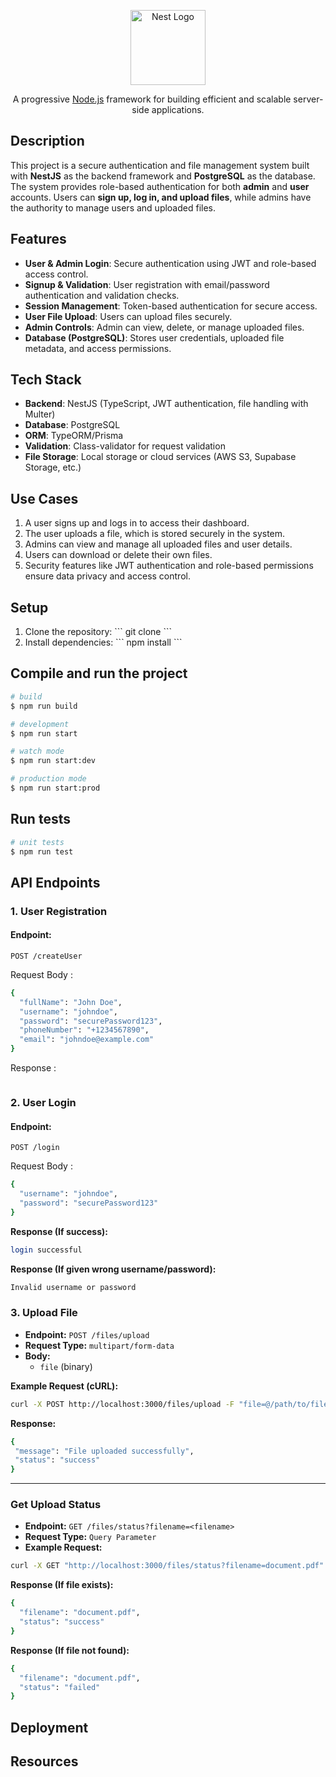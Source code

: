 <p align="center">
  <a href="http://nestjs.com/" target="blank"><img src="https://nestjs.com/img/logo-small.svg" width="120" alt="Nest Logo" /></a>
</p>

[circleci-image]: https://img.shields.io/circleci/build/github/nestjs/nest/master?token=abc123def456
[circleci-url]: https://circleci.com/gh/nestjs/nest

  <p align="center">A progressive <a href="http://nodejs.org" target="_blank">Node.js</a> framework for building efficient and scalable server-side applications.</p>
    <p align="center">
<!-- <a href="https://www.npmjs.com/~nestjscore" target="_blank"><img src="https://img.shields.io/npm/v/@nestjs/core.svg" alt="NPM Version" /></a>
<a href="https://www.npmjs.com/~nestjscore" target="_blank"><img src="https://img.shields.io/npm/l/@nestjs/core.svg" alt="Package License" /></a>
<a href="https://www.npmjs.com/~nestjscore" target="_blank"><img src="https://img.shields.io/npm/dm/@nestjs/common.svg" alt="NPM Downloads" /></a>
<a href="https://circleci.com/gh/nestjs/nest" target="_blank"><img src="https://img.shields.io/circleci/build/github/nestjs/nest/master" alt="CircleCI" /></a>
<a href="https://coveralls.io/github/nestjs/nest?branch=master" target="_blank"><img src="https://coveralls.io/repos/github/nestjs/nest/badge.svg?branch=master#9" alt="Coverage" /></a>
<a href="https://discord.gg/G7Qnnhy" target="_blank"><img src="https://img.shields.io/badge/discord-online-brightgreen.svg" alt="Discord"/></a>
<a href="https://opencollective.com/nest#backer" target="_blank"><img src="https://opencollective.com/nest/backers/badge.svg" alt="Backers on Open Collective" /></a>
<a href="https://opencollective.com/nest#sponsor" target="_blank"><img src="https://opencollective.com/nest/sponsors/badge.svg" alt="Sponsors on Open Collective" /></a>
  <a href="https://paypal.me/kamilmysliwiec" target="_blank"><img src="https://img.shields.io/badge/Donate-PayPal-ff3f59.svg" alt="Donate us"/></a>
    <a href="https://opencollective.com/nest#sponsor"  target="_blank"><img src="https://img.shields.io/badge/Support%20us-Open%20Collective-41B883.svg" alt="Support us"></a>
  <a href="https://twitter.com/nestframework" target="_blank"><img src="https://img.shields.io/twitter/follow/nestframework.svg?style=social&label=Follow" alt="Follow us on Twitter"></a>
</p>
  <!--[![Backers on Open Collective](https://opencollective.com/nest/backers/badge.svg)](https://opencollective.com/nest#backer)
  [![Sponsors on Open Collective](https://opencollective.com/nest/sponsors/badge.svg)](https://opencollective.com/nest#sponsor)--> 

## Description
 
This project is a secure authentication and file management system built with **NestJS** as the backend framework and **PostgreSQL** as the database. The system provides role-based authentication for both **admin** and **user** accounts. Users can **sign up, log in, and upload files**, while admins have the authority to manage users and uploaded files.

## Features
- **User & Admin Login**: Secure authentication using JWT and role-based access control.
- **Signup & Validation**: User registration with email/password authentication and validation checks.
- **Session Management**: Token-based authentication for secure access.
- **User File Upload**: Users can upload files securely.
- **Admin Controls**: Admin can view, delete, or manage uploaded files.
- **Database (PostgreSQL)**: Stores user credentials, uploaded file metadata, and access permissions.

## Tech Stack
- **Backend**: NestJS (TypeScript, JWT authentication, file handling with Multer)
- **Database**: PostgreSQL
- **ORM**: TypeORM/Prisma
- **Validation**: Class-validator for request validation
- **File Storage**: Local storage or cloud services (AWS S3, Supabase Storage, etc.)

## Use Cases
1. A user signs up and logs in to access their dashboard.
2. The user uploads a file, which is stored securely in the system.
3. Admins can view and manage all uploaded files and user details.
4. Users can download or delete their own files.
5. Security features like JWT authentication and role-based permissions ensure data privacy and access control.

## Setup
1. Clone the repository:
   \`\`\`
   git clone <repository-url>
   \`\`\`
2. Install dependencies:
   \`\`\`
   npm install
   \`\`\`

## Compile and run the project

```bash
# build
$ npm run build

# development
$ npm run start

# watch mode
$ npm run start:dev

# production mode
$ npm run start:prod
```

## Run tests

```bash
# unit tests
$ npm run test

```
## API Endpoints  

### **1. User Registration**  
#### **Endpoint:**  
```http
POST /createUser
```
Request Body :
```bash
{
  "fullName": "John Doe",
  "username": "johndoe",
  "password": "securePassword123",
  "phoneNumber": "+1234567890",
  "email": "johndoe@example.com"
}
```
Response :
```bash

```

### **2. User Login**  
#### **Endpoint:**  
```http
POST /login
```
Request Body :
```bash
{
  "username": "johndoe",
  "password": "securePassword123"
}
```
**Response (If success):** 
```bash
login successful
```
**Response (If given wrong username/password):**
``` bash
Invalid username or password
```

### **3. Upload File**  
- **Endpoint:** `POST /files/upload`  
- **Request Type:** `multipart/form-data`  
- **Body:**  
  - `file` (binary)  

**Example Request (cURL):**  
``` bash
curl -X POST http://localhost:3000/files/upload -F "file=@/path/to/file.pdf"  
```

**Response:**  
 ``` bash
{
  "message": "File uploaded successfully",
  "status": "success"
}
```

---

### **Get Upload Status**  
- **Endpoint:** `GET /files/status?filename=<filename>`  
- **Request Type:** `Query Parameter`  
- **Example Request:**  

``` bash
curl -X GET "http://localhost:3000/files/status?filename=document.pdf"
```

**Response (If file exists):**  
``` bash  
{
  "filename": "document.pdf",
  "status": "success"
}
```

**Response (If file not found):**  
``` bash  
{
  "filename": "document.pdf",
  "status": "failed"
}
```
## Deployment


## Resources

